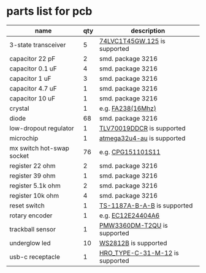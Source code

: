 # parts list for pcb

|name|qty|description|
|---|---|---|
|3-state transceiver|5|[74LVC1T45GW,125](https://assets.nexperia.com/documents/data-sheet/74LVC_LVCH1T45.pdf) is supported|
|capacitor 22 pF|2|smd. package 3216|
|capacitor 0.1 uF|4|smd. package 3216|
|capacitor 1 uF|3|smd. package 3216|
|capacitor 4.7 uF|1|smd. package 3216|
|capacitor 10 uF|1|smd. package 3216|
|crystal|1|e.g. [FA238(16Mhz)](https://support.epson.biz/td/api/doc_check.php?dl=brief_FA-238)|
|diode|68|smd. package 3216|
|low-dropout regulator|1|[TLV70019DDCR](https://www.ti.com/lit/ds/symlink/tlv700.pdf) is supported|
|microchip|1|[atmega32u4-au](https://ww1.microchip.com/downloads/en/DeviceDoc/Atmel-7766-8-bit-AVR-ATmega16U4-32U4_Datasheet.pdf) is supported|
|mx switch hot-swap socket|76|e.g. [CPG151101S11](http://www.kailh.com/en/Products/Ks/HPC/883.html)|
|register 22 ohm|2|smd. package 3216|
|register 39 ohm|1|smd. package 3216|
|register 5.1k ohm|2|smd. package 3216|
|register 10k ohm|4|smd. package 3216|
|reset switch|1|[TS-1187A-B-A-B](https://datasheet.lcsc.com/lcsc/2002271431_XKB-Connectivity-TS-1187A-B-A-B_C318884.pdf) is supported|
|rotary encoder|1|e.g. [EC12E24404A6](https://www.mouser.jp/datasheet/2/15/EC12E-1370769.pdf)|
|trackball sensor|1|[PMW3360DM-T2QU](https://d3s5r33r268y59.cloudfront.net/datasheets/9604/2017-05-07-18-19-11/PMS0058-PMW3360DM-T2QU-DS-R1.50-26092016._20161202173741.pdf) is supported|
|underglow led|10|[WS2812B](https://cdn-shop.adafruit.com/datasheets/WS2812B.pdf) is supported|
|usb-c receptacle|1|[HRO_TYPE-C-31-M-12](https://datasheet.lcsc.com/lcsc/2205251630_Korean-Hroparts-Elec-TYPE-C-31-M-12_C165948.pdf) is supported|
